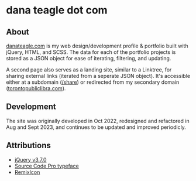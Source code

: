 # dana teagle dot com

## About
[danateagle.com](https://danateagle.com/) is my web design/development profile & portfolio built with jQuery, HTML, and SCSS. The data for each of the portfolio projects is stored as a JSON object for ease of iterating, filtering, and updating.

A second page also serves as a landing site, similar to a Linktree, for sharing external links (iterated from a seperate JSON object). It's accessible either at a subdomain ([/share](https://danateagle.com/share)) or redirected from my secondary domain ([torontopubliclibra.com](http://torontopubliclibra.com)).

## Development
The site was originally developed in Oct 2022, redesigned and refactored in Aug and Sept 2023, and continues to be updated and improved periodicly.

## Attributions
- [jQuery v3.7.0](https://jquery.com/)
- [Source Code Pro typeface](https://fonts.google.com/specimen/Source+Code+Pro)
- [RemixIcon](https://remixicon.com/)